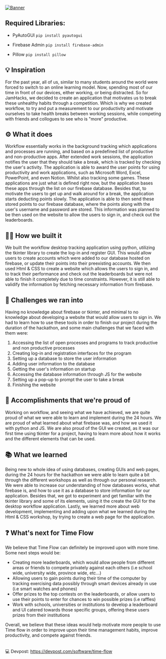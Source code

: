 [![Banner](https://media.discordapp.net/attachments/845026584750456873/846009650695766036/New_Project_55.png)](https://devpost.com/software/time-flow)

## Required Libraries:
- PyAutoGUI `pip install pyautogui`

- Firebase Admin `pip install firebase-admin`

- Pillow `pip install pillow`

## 💡 Inspiration
For the past year, all of us, similar to many students around the world were forced to switch to an online learning model. Now, spending most of our time in front of our devices, either working, or being distracted. So for JamHacks, we decided to create an application that motivates us to break these unhealthy habits through a competition. Which is why we created workflow, to try and put a measurement to our productivity and motivate ourselves to take health breaks between working sessions, while competing with friends and collogues to see who is "more" productive.

## ⚙️ What it does
Workflow essentially works in the background tracking which applications and processes are running, and based on a predefined list of productive and non-productive apps. After extended work sessions, the application notifies the user that they should take a break, which is tracked by checking the user's activity. The application is able to award the user points for using productivity and work applications, such as Microsoft Word, Excel, PowerPoint, and even Notion. Whilst also tracking some games. These applications are just what is defined right now, but the application bases these apps through the list on our firebase database. Besides that, to motivate the users to get up and walk around for a break, the application starts deducting points slowly. The application is able to then send these stored points to our firebase database, where the points along with the user's username and password are stored. This information was planned to be then used on the website to allow the users to sign in, and check out the leaderboards.

## 🐱‍💻 How we built it
We built the workflow desktop tracking application using python, utilizing the tkinter library to create the log-in and register GUI. This would allow users to create accounts which were added to our database hosted on firebase, or update their points into their preexisting accounts. We then used Html & CSS to create a website which allows the users to sign in, and to track their performance and check out the leaderboards but were not able to finish it completely due to time constraints. However, it is still able to validify the information by fetching necessary information from firebase.

## 🤔 Challenges we ran into
Having no knowledge about firebase or tkinter, and minimal to no knowledge about developing a website that would allow users to sign in. We had to learn how to use these tools in order to finish our project during the duration of the hackathon, and some main challenges that we faced with them were:
1) Accessing the list of open processes and programs to track productive and non productive processes 
2) Creating log-in and registration interfaces for the program
3) Setting up a database to store the user information
4) Adding user information to the database
5) Getting the user's information on startup
6) Accessing the database information through JS for the website
7) Setting up a pop-up to prompt the user to take a break
8) Finishing the website

## 🎉 Accomplishments that we're proud of
Working on workflow, and seeing what we have achieved, we are quite proud of what we were able to learn and implement during the 24 hours. We are proud of what learned about what firebase was, and how we used it with python and JS. We are also proud of the GUI we created, as it was our first time using tkinter for a project, having to learn more about how it works and the different elements that can be used.

## 📚 What we learned
Being new to whole idea of using databases, creating GUIs and web pages, during the 24 hours for the hackathon we were able to learn quite a bit through the different workshops as well as through our personal research. We were able to increase our understanding of how databases works, what firebase is, and how to use it as a database to store  information for our application. Besides that, we got to experiment and get familiar with the tkinter library and some of its elements, using it the create the GUI for the desktop workflow application. Lastly, we learned more about web development, implementing and adding upon what we learned during the Html & CSS workshop, by trying to create a web page for the application. 

## ❓ What's next for Time Flow
We believe that Time Flow can definitely be improved upon with more time. Some next steps would be:
- Creating more leaderboards, which would allow people from different areas or friends to compete privately against each others (i.e school wide, university wide, province wide, etc...)
- Allowing users to gain points during their time of the computer by tracking exercising data possibly through smart devices already in use (i.e smart watches and phones)
- Offer prizes to the top contests on the leaderboards, or allow users to use their points to enter for chances to win possible prizes (i.e raffles)
- Work with schools, universities or institutions  to develop a leaderboard and UI catered towards those specific groups, offering these users prizes from their institutions

Overall, we believe that these ideas would help motivate more people to use Time flow in order to improve upon their time management habits, improve productivity, and compete against friends.
<br/>
<br/>
<br/>
💻 Devpost: https://devpost.com/software/time-flow
